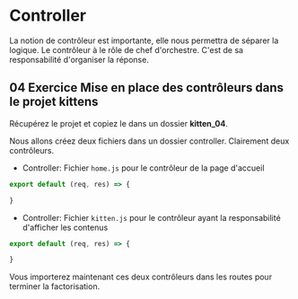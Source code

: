 # Controller

La notion de contrôleur est importante, elle nous permettra de séparer la logique. Le contrôleur à le rôle de chef d'orchestre. C'est de sa responsabilité d'organiser la réponse.

## 04 Exercice Mise en place des contrôleurs dans le projet kittens

Récupérez le projet et copiez le dans un dossier **kitten_04**.

Nous allons créez deux fichiers dans un dossier controller. Clairement deux contrôleurs.

- Controller: Fichier `home.js` pour le contrôleur de la page d'accueil

```js
export default (req, res) => {

}
```

- Controller: Fichier `kitten.js` pour le contrôleur ayant la responsabilité d'afficher les contenus 

```js
export default (req, res) => {

}
```

Vous importerez maintenant ces deux contrôleurs dans les routes pour terminer la factorisation. 